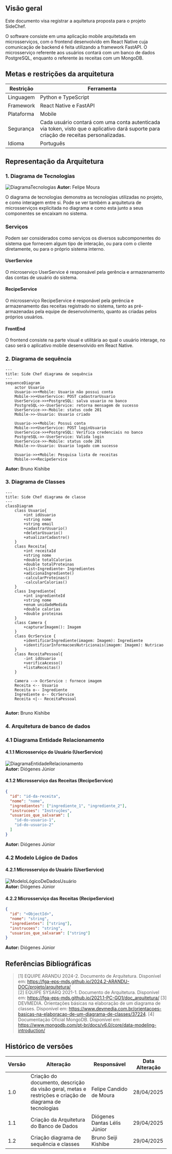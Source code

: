 ## Visão geral
Este documento visa registrar a aquitetura proposta para o projeto SideChef. 

O software consiste em uma aplicação mobile arquitetada em microsserviços, com o frontend desenvolvido em React Native cuja comunicação de backend é feita utilizando a framework FastAPI. O microsserviço referente aos usuários contará com um banco de dados PostgreSQL, enquanto o referente às receitas com um MongoDB.

## Metas e restrições da arquitetura 
| **Restrição**|**Ferramenta**|
|--------------|--------------|
| Linguagem | Python e TypeScript |
| Framework | React Native e FastAPI |
| Plataforma | Mobile |
| Segurança | Cada usuário contará com uma conta autenticada via token, visto que o aplicativo dará suporte para criação de receitas personalizadas. |
| Idioma | Português|

## Representação da Arquitetura 

### 1. Diagrama de Tecnologias

![DiagramaTecnologias](../assets/diagramaTecnologias.jpg)
**Autor:** Felipe Moura

O diagrama de tecnologias demonstra as tecnologias utilizadas no projeto, e como interagem entre si. Pode se ver também a arquitetura de microsserviços explicitada no diagrama e como esta junto a seus componentes se encaixam no sistema.
### Serviços

Podem ser considerados como serviços os diversos subcomponentes do sistema que fornecem algum tipo de interação, ou para com o cliente diretamente, ou para o próprio sistema interno.
#### UserService
O microserviço UserService é responsável pela gerência e armazenamento das contas de usuário do sistema.

#### RecipeService
O microsserviço RecipeService é responável pela gerência e armazenamento das receitas registrado no sistema, tanto as pré-armazenadas pela equipe de desenvolvimento, quanto as criadas pelos próprios usuários.

#### FrontEnd
O frontend consiste na parte visual e utilitária ao qual o usuário interage, no caso será o aplicativo mobile desenvolvido em React Native.

### 2. Diagrama de sequência

```mermaid
---
title: Side Chef diagrama de sequência
---
sequenceDiagram
    actor Usuario
    Usuario->>+Mobile: Usuario não possui conta
    Mobile->>+UserService: POST cadastrarUsuario
    UserService->>+PostgreSQL: salva usuario no banco
    PostgreSQL->>-UserService: retorna mensagem de sucesso
    UserService->>-Mobile: status code 201
    Mobile->>-Usuario: Usuario criado

    Usuario->>+Mobile: Possui conta
    Mobile->>+UserService: POST loginUsuario
    UserService->>+PostgreSQL: Verifica credenciais no banco
    PostgreSQL->>-UserService: Valida login
    UserService->>-Mobile: status code 201
    Mobile->>-Usuario: Usuario logado com sucesso

    Usuario->>+Mobile: Pesquisa lista de receitas
    Mobile->>+RecipeService

```
**Autor:** Bruno Kishibe

### 3. Diagrama de Classes

```mermaid
---
title: Side Chef diagrama de classe
---
classDiagram
    class Usuario{
        +int idUsuario
        +string nome
        +string email
        +cadastrarUsuario()
        +deletarUsuario()
        +atualizarCadastro()
    }
    class Receita{
        +int receitaId
        +string nome
        +double totalCalorias
        +double totalProteinas
        +List~Ingrediente~ Ingredientes
        +adicionaIngrediente()
        -calcularProteinas()
        -calcularCalorias()
    }
    class Ingrediente{
        +int ingredienteId
        +string nome
        +enum unidadeMedida
        +double calorias
        +double proteinas
    }
    class Camera {
        +capturarImagem(): Imagem
    }
    class OcrService {
        +identificarIngrediente(imagem: Imagem): Ingrediente
        +identificarInformacoesNutricionais(imagem: Imagem): Nutricao
    }
    class ReceitaPessoal{
        -int idUsuario
        +verificaAcesso()
        +listaReceitas()
    }
    
    Camera --> OcrService : fornece imagem
    Receita <-- Usuario
    Receita o-- Ingrediente
    Ingrediente o-- OcrService
    Receita <|-- ReceitaPessoal


```
**Autor:** Bruno Kishibe

### 4. Arquitetura de banco de dados

### 4.1 Diagrama Entidade Relacionamento

#### 4.1.1 Microsserviço do Usuário (UserService)
![DiagramaEntidadeRelacionamento](../assets/diagramaEntidadeRelacionamento.png)<br>
**Autor:** Diógenes Júnior

#### 4.1.2 Microsserviço das Receitas (RecipeService)
```json
{
  "id": "id-da-receita",
  "nome": "nome",
  "ingredientes": ["ingrediente_1", "ingrediente_2"],
  "instrucoes": "Instruções",
  "usuarios_que_salvaram": [
    "id-do-usuario-1",
    "id-do-usuario-2"
  ]
}
```
**Autor:** Diógenes Júnior

### 4.2 Modelo Lógico de Dados

#### 4.2.1 Microsserviço do Usuário (UserService)
![ModeloLógicoDeDadosUsuário](../assets/logicaDeDados.png)<br>
**Autor:** Diógenes Júnior

#### 4.2.2 Microsserviço das Receitas (RecipeService)
```json
{
  "id": "<ObjectId>",               
  "nome": "string",                      
  "ingredientes": ["string"],          
  "instrucoes": "string",               
  "usuarios_que_salvaram": ["string"]    
}
```
**Autor:** Diógenes Júnior

## Referências Bibliográficas
> [1] EQUIPE ARANDU 2024-2. Documento de Arquitetura. Disponível em: https://fga-eps-mds.github.io/2024.2-ARANDU-DOC/projeto/arquitetura/  
> [2] EQUIPE SYSARQ 2021-1. Documento de Arquitetura. Disponível em: https://fga-eps-mds.github.io/2021.1-PC-GO1/doc_arquitetura/ 
> [3] DEVMEDIA. Orientações básicas na elaboração de um diagrama de classes. Disponível em: https://www.devmedia.com.br/orientacoes-basicas-na-elaboracao-de-um-diagrama-de-classes/37224.
> [4] Documentação Oficial MongoDB. Disponível em: https://www.mongodb.com/pt-br/docs/v6.0/core/data-modeling-introduction/


## Histórico de versões

| Versão | Alteração       | Responsável         | Data Alteração |
|--------|-----------------|---------------------|----------------|
| 1.0    | Criação do documento, descrição da visão geral, metas e restrições  e criação de diagrama de tecnologias  | Felipe Candido de Moura | 28/04/2025 |
| 1.1    | Criação da Arquitetura do Banco de Dados | Diógenes Dantas Lélis Júnior | 29/04/2025 |
| 1.2    | Criação diagrama de sequência e classes | Bruno Seiji Kishibe | 29/04/2025 |
